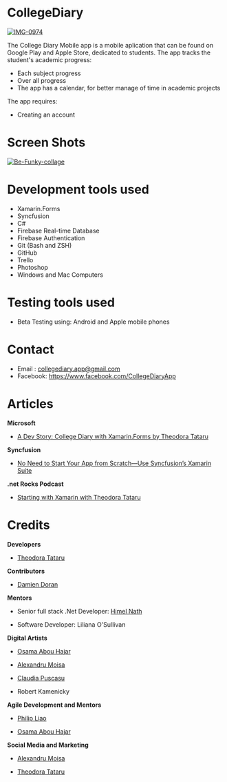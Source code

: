 # CollegeDiary
<a href="https://ibb.co/tsz2rkb"><img src="https://i.ibb.co/mq0yW1H/IMG-0974.jpg" alt="IMG-0974" border="0"></a>

The College Diary Mobile app is a mobile aplication that can be found on Google Play and Apple Store, dedicated to students. 
The app tracks the student's academic progress:
  - Each subject progress
  - Over all progress
  - The app has a calendar, for better manage of time in academic projects 
  
 The app requires:
  - Creating an account 
 
 
# Screen Shots
<a href="https://ibb.co/JBcNFSZ"><img src="https://i.ibb.co/5M1dxJZ/Be-Funky-collage.jpg" alt="Be-Funky-collage" border="0"></a>

# Development tools used
  - Xamarin.Forms
  - Syncfusion 
  - C#
  - Firebase Real-time Database
  - Firebase Authentication
  - Git (Bash and ZSH)
  - GitHub
  - Trello 
  - Photoshop
  - Windows and Mac Computers

# Testing tools used
  - Beta Testing using: Android and Apple mobile phones

# Contact 
  - Email : collegediary.app@gmail.com 
  - Facebook: https://www.facebook.com/CollegeDiaryApp 
  
# Articles
<b>Microsoft</b>
  - <p> <a href="https://devblogs.microsoft.com/xamarin/college-diary-xamarin-theodora-tataru/">A Dev Story: College Diary with Xamarin.Forms by Theodora Tataru</a></p>
<b>Syncfusion</b>
  - <p> <a href="https://www.syncfusion.com/company/case-studies/education-non_profit/no-need-to-start-your-app-from-scratchuse-syncfusions-xamarin-suite">No Need to Start Your App from Scratch—Use Syncfusion’s Xamarin Suite</a></p>
<b>.net Rocks Podcast </b>
  - <p> <a href="https://www.dotnetrocks.com/?show=1704">Starting with Xamarin with Theodora Tataru</a></p>

    
# Credits
<b>Developers</b>
  - <p><a href="https://www.linkedin.com/in/theodoratataru/">Theodora Tataru</a></p>
  
<b>Contributors</b>
  - <p><a href="https://www.linkedin.com/in/damien-doran/">Damien Doran</a></p>

<b>Mentors</b>
  - <p>Senior full stack .Net Developer: <a href="https://www.linkedin.com/in/himel-nath-04b59171/">Himel Nath</a></p>
  - <p>Software Developer: Liliana O'Sullivan</a></p>
  
 <b>Digital Artists</b>
  - <p><a href="https://www.linkedin.com/in/osamaabouhajar/">Osama Abou Hajar</a></p>
  - <p><a href="https://www.linkedin.com/in/alexandru-moisa/">Alexandru Moisa</a></p>
  - <p><a href="https://www.linkedin.com/in/claudia-pu%C8%99ca%C8%99u-9673711b6/">Claudia Puscasu</a></p>
  - <p>Robert Kamenicky</p>
  
<b>Agile Development and Mentors</b>
  - <p><a href="https://www.linkedin.com/in/pliao39/">Philip Liao</a></p>
  - <p><a href="https://www.linkedin.com/in/osamaabouhajar/">Osama Abou Hajar</a></p>
    
<b>Social Media and Marketing</b>
  - <p><a href="https://www.linkedin.com/in/alexandru-moisa/">Alexandru Moisa</a></p>
  - <p><a href="https://www.linkedin.com/in/theodoratataru/">Theodora Tataru</a></p>
  
  





  
  
  
